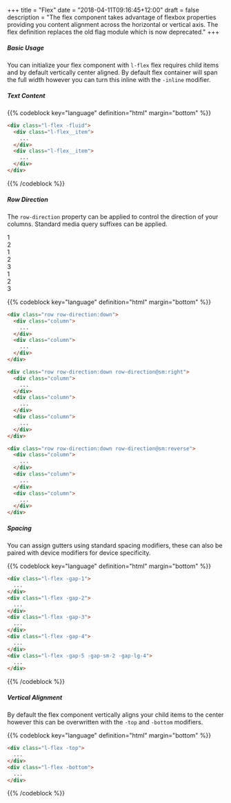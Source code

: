 +++
title = "Flex"
date = "2018-04-11T09:16:45+12:00"
draft = false
description = "The flex component takes advantage of flexbox properties providing you content alignment across the horizontal or vertical axis. The flex definition replaces the old flag module which is now deprecated."
+++

##### Basic Usage

You can initialize your flex component with `l-flex` flex requires child items and by default vertically center aligned. By default flex container will span the full width however you can turn this inline with the `-inline` modifier.

<div class="u-fill-shade-light u-pad-tight margin-bottom:2">
  <div class="l-flex -gap-2 -inline">
    <div class="l-flex__item">
      <span class="s-thumb -round u-fill-brand"></span>
    </div>
    <div class="l-flex__item">
      <h5 class="font -medium">Text Content</h5>
    </div>
  </div>
</div>

{{% codeblock key="language" definition="html" margin="bottom" %}}
```html
<div class="l-flex -fluid">
  <div class="l-flex__item">
    ...
  </div>
  <div class="l-flex__item">
    ...
  </div>
</div>
```
{{% /codeblock %}}

##### Row Direction

The `row-direction` property can be applied to control the direction of your columns. Standard media query suffixes can be applied.

<div class="row row-direction:down row-gutter:1 margin-bottom:2 align:center color:white">
  <div class="column">
    <div class="padding:1 fill:blue-light-2">
      1
    </div>
  </div>
  <div class="column">
    <div class="padding:1 fill:blue">
      2
    </div>
  </div>
</div>

<div class="row row-direction:down row-direction@sm:right row-gutter:2 margin-bottom:2 align:center color:white">
  <div class="column">
    <div class="padding:1 fill:blue-light-2">
      1
    </div>
  </div>
  <div class="column">
    <div class="padding:1 fill:blue">
      2
    </div>
  </div>
  <div class="column">
    <div class="padding:1 fill:blue">
      3
    </div>
  </div>
</div>

<div class="row row-direction:down row-direction@sm:reverse row-gutter:2 margin-bottom:2 align:center color:white">
  <div class="column">
    <div class="padding:1 fill:blue-light-2">
      1
    </div>
  </div>
  <div class="column">
    <div class="padding:1 fill:blue">
      2
    </div>
  </div>
  <div class="column">
    <div class="padding:1 fill:blue">
      3
    </div>
  </div>
</div>


{{% codeblock key="language" definition="html" margin="bottom" %}}
```html
<div class="row row-direction:down">
  <div class="column">
    ...
  </div>
  <div class="column">
    ...
  </div>
</div>

<div class="row row-direction:down row-direction@sm:right">
  <div class="column">
    ...
  </div>
  <div class="column">
    ...
  </div>
  <div class="column">
    ...
  </div>
</div>

<div class="row row-direction:down row-direction@sm:reverse">
  <div class="column">
    ...
  </div>
  <div class="column">
    ...
  </div>
  <div class="column">
    ...
  </div>
</div>

```

##### Spacing

You can assign gutters using standard spacing modifiers, these can also be paired with device modifiers for device specificity.

<div class="l-flex -gap-1 margin-bottom:2">
  <div class="l-flex__item">
    <span class="s-thumb -round u-fill-brand"></span>
  </div>
  <div class="l-flex__item">
    <span class="s-thumb -size-2 -sharp u-fill-accent"></span>
  </div>
</div>

<div class="l-flex -gap-2 margin-bottom:2">
  <div class="l-flex__item">
    <span class="s-thumb -round u-fill-brand"></span>
  </div>
  <div class="l-flex__item">
    <span class="s-thumb -size-2 -sharp u-fill-accent"></span>
  </div>
</div>

<div class="l-flex -gap-3 margin-bottom:2">
  <div class="l-flex__item">
    <span class="s-thumb -round u-fill-brand"></span>
  </div>
  <div class="l-flex__item">
    <span class="s-thumb -size-2 -sharp u-fill-accent"></span>
  </div>
</div>

<div class="l-flex -gap-4 margin-bottom:2">
  <div class="l-flex__item">
    <span class="s-thumb -round u-fill-brand"></span>
  </div>
  <div class="l-flex__item">
    <span class="s-thumb -size-2 -sharp u-fill-accent"></span>
  </div>
</div>

<div class="l-flex -gap-5 margin-bottom:2">
  <div class="l-flex__item">
    <span class="s-thumb -round u-fill-brand"></span>
  </div>
  <div class="l-flex__item">
    <span class="s-thumb -size-2 -sharp u-fill-accent"></span>
  </div>
</div>

{{% codeblock key="language" definition="html" margin="bottom" %}}
```html
<div class="l-flex -gap-1">
  ...
</div>
<div class="l-flex -gap-2">
  ...
</div>
<div class="l-flex -gap-3">
  ...
</div>
<div class="l-flex -gap-4">
  ...
</div>
<div class="l-flex -gap-5 -gap-sm-2 -gap-lg-4">
  ...
</div>
```
{{% /codeblock %}}


##### Vertical Alignment

By default the flex component vertically aligns your child items to the center however this can be overwritten with the `-top` and `-bottom` modifiers.

{{% codeblock key="language" definition="html" margin="bottom" %}}
```html
<div class="l-flex -top">
  ...
</div>
<div class="l-flex -bottom">
  ...
</div>
```
{{% /codeblock %}}
